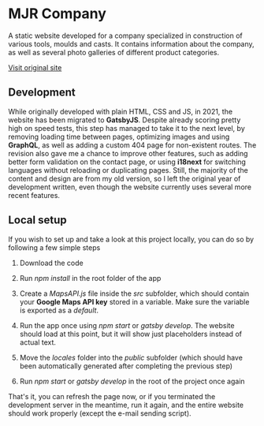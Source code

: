 # MJR Company

A static website developed for a company specialized in construction of various tools, moulds and casts. It contains information about the company, as well as several photo galleries of different product categories.

[Visit original site](http://mjralatnica.com)

## Development

While originally developed with plain HTML, CSS and JS, in 2021, the website has been migrated to **GatsbyJS**. Despite already scoring pretty high on speed tests, this step has managed to take it to the next level, by removing loading time between pages, optimizing images and using **GraphQL**, as well as adding a custom 404 page for non-existent routes. The revision also gave me a chance to improve other features, such as adding better form validation on the contact page, or using **i18next** for switching languages without reloading or duplicating pages. Still, the majority of the content and design are from my old version, so I left the original year of development written, even though the website currently uses several more recent features.

## Local setup

If you wish to set up and take a look at this project locally, you can do so by following a few simple steps

1. Download the code

2. Run *npm install* in the root folder of the app

3. Create a *MapsAPI.js* file inside the *src* subfolder, which should contain your **Google Maps API key** stored in a variable. Make sure the variable is exported as a *default*.

4. Run the app once using *npm start* or *gatsby develop*. The website should load at this point, but it will show just placeholders instead of actual text.

5. Move the *locales* folder into the *public* subfolder (which should have been automatically generated after completing the previous step)

6. Run *npm start* or *gatsby develop* in the root of the project once again

That's it, you can refresh the page now, or if you terminated the development server in the meantime, run it again, and the entire website should work properly (except the e-mail sending script).
